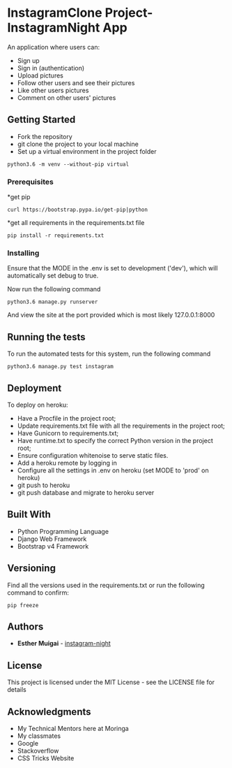 # InstagramClone Project-InstagramNight App

An application where users can:
*   Sign up
*   Sign in (authentication)
*   Upload pictures
*   Follow other users and see their pictures
*   Like other users pictures
*   Comment on other users' pictures

## Getting Started

*   Fork the repository
*   git clone the project to your local machine
*   Set up a virtual environment in the project folder
```
python3.6 -m venv --without-pip virtual
```

### Prerequisites

*get pip 

```
curl https://bootstrap.pypa.io/get-pip|python
```

*get all requirements in the requirements.txt file

```
pip install -r requirements.txt
```

### Installing

Ensure that the MODE in the .env is set to development ('dev'), which will automatically set debug to true.

Now run the following command

```
python3.6 manage.py runserver
```

And view the site at the port provided which is most likely 127.0.0.1:8000

## Running the tests

To run the automated tests for this system, run the following command

```
python3.6 manage.py test instagram
```

## Deployment

To deploy on heroku:
*   Have a Procfile in the project root;
*   Update requirements.txt file with all the requirements in the project root;
*   Have Gunicorn to requirements.txt;
*   Have runtime.txt to specify the correct Python version in the project root;
*   Ensure configuration whitenoise to serve static files.
*   Add a heroku remote by logging in
*   Configure all the settings in .env on heroku (set MODE to 'prod' on heroku)
*   git push to heroku
*   git push database and migrate to heroku server

## Built With

* Python Programming Language
* Django Web Framework
* Bootstrap v4 Framework

## Versioning

Find all the versions used in the requirements.txt or run the following command to confirm:

```
pip freeze
```

## Authors

* **Esther Muigai**  - [instagram-night](https://github.com/EstherMuigai/instagram-night)


## License

This project is licensed under the MIT License - see the LICENSE file for details

## Acknowledgments

* My Technical Mentors here at Moringa
* My classmates
* Google
* Stackoverflow
* CSS Tricks Website

